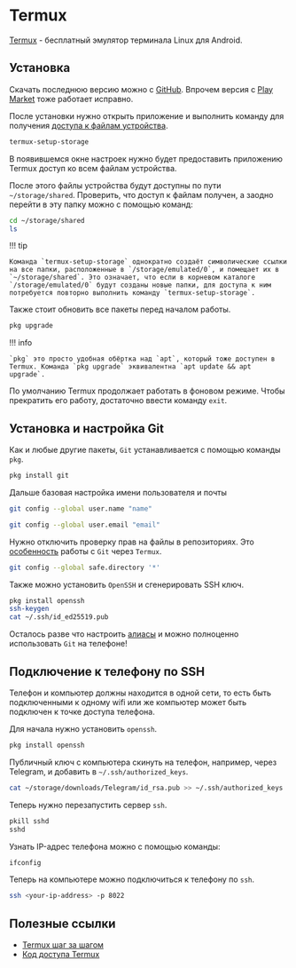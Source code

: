 # Termux

[Termux](https://termux.dev/) - бесплатный эмулятор терминала Linux для Android.

## Установка

Скачать последнюю версию можно с [GitHub](https://github.com/termux/termux-app/releases). Впрочем версия с [Play Market](https://play.google.com/store/apps/details?id=com.termux) тоже работает исправно.

После установки нужно открыть приложение и выполнить команду для получения [доступа к файлам устройства](https://android.stackexchange.com/a/185949).
```sh
termux-setup-storage
```
В появившемся окне настроек нужно будет предоставить приложению Termux доступ ко всем файлам устройства.

После этого файлы устройства будут доступны по пути `~/storage/shared`. Проверить, что доступ к файлам получен, а заодно перейти в эту папку можно с помощью команд:

```sh
cd ~/storage/shared
ls
```

!!! tip

    Команда `termux-setup-storage` однократно создаёт символические ссылки на все папки, расположенные в `/storage/emulated/0`, и помещает их в `~/storage/shared`. Это означает, что если в корневом каталоге `/storage/emulated/0` будут созданы новые папки, для доступа к ним потребуется повторно выполнить команду `termux-setup-storage`.

Также стоит обновить все пакеты перед началом работы.

```sh
pkg upgrade
```

!!! info

    `pkg` это просто удобная обёртка над `apt`, который тоже доступен в Termux. Команда `pkg upgrade` эквивалентна `apt update && apt upgrade`.

По умолчанию Termux продолжает работать в фоновом режиме. Чтобы прекратить его работу, достаточно ввести команду `exit`.


## Установка и настройка Git

Как и любые другие пакеты, `Git` устанавливается с помощью команды `pkg`.

```sh
pkg install git
```

Дальше базовая настройка имени пользователя и почты

```sh
git config --global user.name "name"
```
```sh
git config --global user.email "email"
```

Нужно отключить проверку прав на файлы в репозиториях. Это [особенность](https://stackoverflow.com/a/77628879) работы с `Git` через `Termux`.

```sh
git config --global safe.directory '*'
```

Также можно установить `OpenSSH` и сгенерировать SSH ключ.

```sh
pkg install openssh
ssh-keygen
cat ~/.ssh/id_ed25519.pub
```

Осталось разве что настроить [алиасы](../git/aliases.md) и можно полноценно использовать `Git` на телефоне!


## Подключение к телефону по SSH

Телефон и компьютер должны находится в одной сети, то есть быть подключенными к одному wifi или же компьютер может быть подключен к точке доступа телефона.

Для начала нужно установить `openssh`.

```sh
pkg install openssh
```

Публичный ключ с компьютера скинуть на телефон, например, через Telegram, и добавить в `~/.ssh/authorized_keys`.

```sh
cat ~/storage/downloads/Telegram/id_rsa.pub >> ~/.ssh/authorized_keys
```

Теперь нужно перезапустить сервер `ssh`.

```sh
pkill sshd
sshd
```

Узнать IP-адрес телефона можно с помощью команды:

```sh
ifconfig
```

Теперь на компьютере можно подключиться к телефону по `ssh`.

```sh
ssh <your-ip-address> -p 8022 
```


## Полезные ссылки

 - [Termux шаг за шагом](https://habr.com/ru/articles/444950/)
 - [Код доступа Termux](https://habr.com/ru/articles/652633/)
